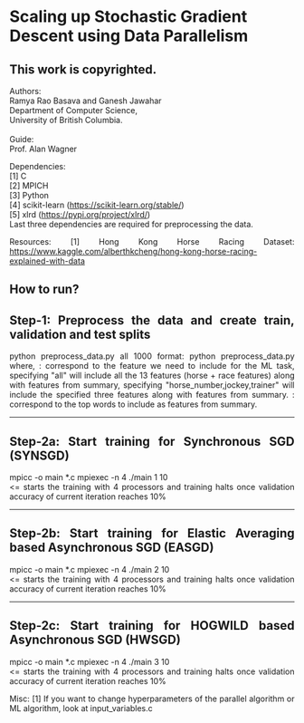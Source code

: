 # Scaling up Stochastic Gradient Descent using Data Parallelism
## This work is copyrighted. 

Authors: <br/>
Ramya Rao Basava and Ganesh Jawahar <br/>
Department of Computer Science, <br/>
University of British Columbia.
<br/>
<br/>
Guide: <br/>
Prof. Alan Wagner
<br/>

<div style="text-align: justify"> 

Dependencies:<br/>
[1] C <br/>
[2] MPICH <br/>
[3] Python <br/> 
[4] scikit-learn (https://scikit-learn.org/stable/) <br/>
[5] xlrd (https://pypi.org/project/xlrd/) <br/>
Last three dependencies are required for preprocessing the data.

Resources:
[1] Hong Kong Horse Racing Dataset: https://www.kaggle.com/alberthkcheng/hong-kong-horse-racing-explained-with-data

How to run?
------------------------------------------------------------------------
Step-1: Preprocess the data and create train, validation and test splits
------------------------------------------------------------------------
python preprocess_data.py all 1000
format: python preprocess_data.py <features> <vocabsize>
where,
<features>: 
  correspond to the feature we need to include for the ML task,
  specifying "all" will include all the 13 features (horse + race features) along with features from summary,
  specifying "horse_number,jockey,trainer" will include the specified three features along with features from summary.
<vocabsize>:
  correspond to the top <int> words to include as features from summary.

----------------------------------------------------
Step-2a: Start training for Synchronous SGD (SYNSGD)
----------------------------------------------------
mpicc -o main *.c
mpiexec -n 4 ./main 1 10  
<= starts the training with 4 processors and 
training halts once validation accuracy of current iteration reaches 10%

----------------------------------------------------------------------------
Step-2b: Start training for Elastic Averaging based Asynchronous SGD (EASGD)
----------------------------------------------------------------------------
mpicc -o main *.c
mpiexec -n 4 ./main 2 10  
<= starts the training with 4 processors and 
training halts once validation accuracy of current iteration reaches 10%

------------------------------------------------------------------
Step-2c: Start training for HOGWILD based Asynchronous SGD (HWSGD)
------------------------------------------------------------------
mpicc -o main *.c
mpiexec -n 4 ./main 3 10  
<= starts the training with 4 processors and 
training halts once validation accuracy of current iteration reaches 10%

Misc:
[1] If you want to change hyperparameters of the parallel algorithm or ML algorithm, look at input_variables.c

</div>



